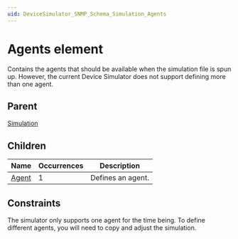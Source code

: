 ```yaml
---
uid: DeviceSimulator_SNMP_Schema_Simulation_Agents
---
```


# Agents element

Contains the agents that should be available when the simulation file is spun up. However, the current Device Simulator does not support defining more than one agent.

## Parent

[Simulation](xref:DeviceSimulator_SNMP_Schema_Simulation)

## Children

|Name|Occurrences|Description|
|--- |--- |--- |
|[Agent](xref:DeviceSimulator_SNMP_Schema_Simulation_Agents_Agent)|1|Defines an agent.|

## Constraints

The simulator only supports one agent for the time being. To define different agents, you will need to copy and adjust the simulation.
